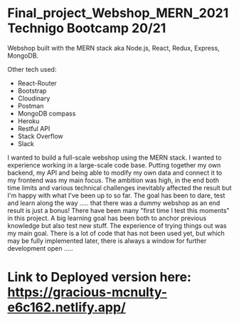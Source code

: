 # Final_project_Webshop_MERN_2021 Technigo Bootcamp 20/21



Webshop built with the MERN stack aka Node.js, React, Redux, Express, MongoDB.

Other tech used:

* React-Router
* Bootstrap
* Cloudinary
* Postman
* MongoDB compass
* Heroku
* Restful API
* Stack Overflow
* Slack

I wanted to build a full-scale webshop using the MERN stack. I wanted to experience working in a large-scale code base. Putting together my own backend, my API and being able to modify my own data and connect it to my frontend was my main focus. The ambition was high, in the end both time limits and various technical challenges inevitably affected the result but I'm happy with what I've been up to so far. The goal has been to dare, test and learn along the way ..... that there was a dummy webshop as an end result is just a bonus! There have been many "first time I test this moments" in this project. A big learning goal has been both to anchor previous knowledge but also test new stuff. The experience of trying things out was my main goal. There is a lot of code that has not been used yet, but which may be fully implemented later, there is always a window for further development open .....


# Link to Deployed version here: https://gracious-mcnulty-e6c162.netlify.app/ 

